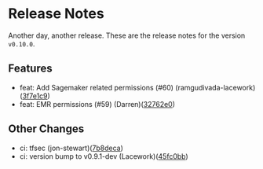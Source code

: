 # Release Notes
Another day, another release. These are the release notes for the version `v0.10.0`.

## Features
* feat: Add Sagemaker related permissions (#60) (ramgudivada-lacework)([3f7e1c9](https://github.com/lacework/terraform-aws-config/commit/3f7e1c917cd5058654f9570a37218074fcabf0b9))
* feat: EMR permissions (#59) (Darren)([32762e0](https://github.com/lacework/terraform-aws-config/commit/32762e0f79c8834b8f39a74ec6a086d8c153c8e7))
## Other Changes
* ci: tfsec (jon-stewart)([7b8deca](https://github.com/lacework/terraform-aws-config/commit/7b8deca542c1b9975c063399a8e241c747ac9fcb))
* ci: version bump to v0.9.1-dev (Lacework)([45fc0bb](https://github.com/lacework/terraform-aws-config/commit/45fc0bb93201b93346c92d25bb87238d732437b8))
